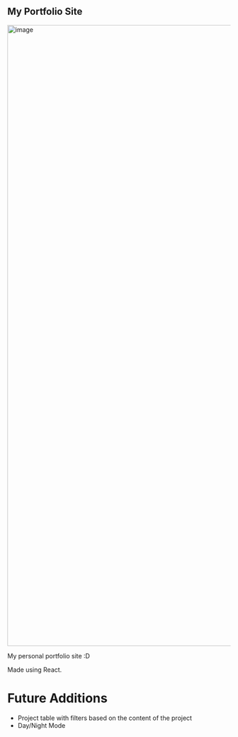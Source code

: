 ## My Portfolio Site

<img width="1402" alt="image" src="https://github.com/MaruhanSelva/portfolio/assets/75972624/0101b6de-95e2-4590-aabe-4f2186292f2f">

My personal portfolio site :D

Made using React.

# Future Additions
- Project table with filters based on the content of the project
- Day/Night Mode